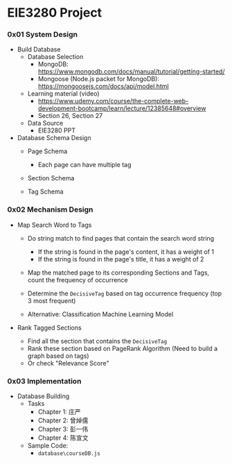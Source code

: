 # EIE3280 Project

### 0x01 System Design

- Build Database
  - Database Selection
    - MongoDB: https://www.mongodb.com/docs/manual/tutorial/getting-started/
    - Mongoose (Node.js packet for MongoDB): https://mongoosejs.com/docs/api/model.html
  - Learning material (video)
    - https://www.udemy.com/course/the-complete-web-development-bootcamp/learn/lecture/12385648#overview
    - Section 26, Section 27
  - Data Source
    - EIE3280 PPT
- Database Schema Design
   - Page Schema
     - Each page can have multiple tag

   - Section Schema
   - Tag Schema


### 0x02 Mechanism Design

- Map Search Word to Tags
  - Do string match to find pages that contain the search word string
    - If the string is found in the page's content, it has a weight of 1
    - If the string is found in the page's title, it has a weight of 2

  - Map the matched page to its corresponding Sections and Tags, count the frequency of occurrence
  - Determine the `DecisiveTag` based on tag occurrence frequency (top 3 most frequent)
  - Alternative: Classification Machine Learning Model

- Rank Tagged Sections
  - Find all the section that contains the `DecisiveTag`
  - Rank these section based on PageRank Algorithm (Need to build a graph based on tags)
  - Or check "Relevance Score"


### 0x03 Implementation

- Database Building
  - Tasks
    - Chapter 1: 庄严
    - Chapter 2: 曾焯儒
    - Chapter 3: 彭一伟
    - Chapter 4: 陈宣文
  - Sample Code:
    - `database\courseDB.js`



